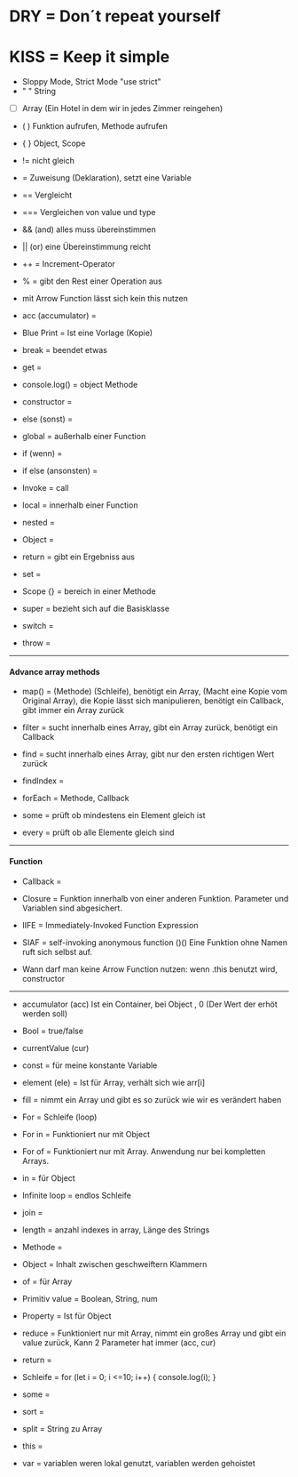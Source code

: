 # DRY = Don´t repeat yourself<br>

# KISS = Keep it simple

- Sloppy Mode, Strict Mode "use strict"
- " " String
- [ ] Array (Ein Hotel in dem wir in jedes Zimmer reingehen)
- ( ) Funktion aufrufen, Methode aufrufen
- { } Object, Scope
- != nicht gleich
- = Zuweisung (Deklaration), setzt eine Variable
- == Vergleicht
- === Vergleichen von value und type
- && (and) alles muss übereinstimmen
- || (or) eine Übereinstimmung reicht
- ++ = Increment-Operator
- % = gibt den Rest einer Operation aus

- mit Arrow Function lässt sich kein this nutzen

- acc (accumulator) = 
- Blue Print = Ist eine Vorlage (Kopie)
- break = beendet etwas
- get =
- console.log() = object Methode
- constructor = 
- else (sonst) = 
- global = außerhalb einer Function
- if (wenn) =
- if else (ansonsten) =
- Invoke = call
- local = innerhalb einer Function
- nested =
- Object = 
- return = gibt ein Ergebniss aus
- set =  
- Scope {} = bereich in einer Methode
- super = bezieht sich auf die Basisklasse
- switch = 
- throw =

---

#### Advance array methods

- map() = (Methode) (Schleife), benötigt ein Array, (Macht eine Kopie vom Original Array), die Kopie lässt sich manipulieren, benötigt ein Callback, gibt immer ein Array zurück

- filter = sucht innerhalb eines Array, gibt ein Array zurück, benötigt ein Callback

- find = sucht innerhalb eines Array, gibt nur den ersten richtigen Wert zurück

- findIndex =

- forEach = Methode, Callback

- some = prüft ob mindestens ein Element gleich ist

- every = prüft ob alle Elemente gleich sind

---

#### Function

- Callback =

- Closure = Funktion innerhalb von einer anderen Funktion. Parameter und Variablen sind abgesichert.

- IIFE = Immediately-Invoked Function Expression

- SIAF = self-invoking anonymous function ()() Eine Funktion ohne Namen ruft sich selbst auf.

- Wann darf man keine Arrow Function nutzen: wenn .this benutzt wird, constructor
---

- accumulator (acc) Ist ein Container, bei Object , 0 (Der Wert der erhöt werden soll)

- Bool = true/false

- currentValue (cur)

- const = für meine konstante Variable

- element (ele) = Ist für Array, verhält sich wie arr[i]

- fill = nimmt ein Array und gibt es so zurück wie wir es verändert haben

- For = Schleife (loop)

- For in =
  Funktioniert nur mit Object

- For of =
  Funktioniert nur mit Array. Anwendung nur bei kompletten Arrays.

- in = für Object

- Infinite loop = endlos Schleife

- join =

- length = anzahl indexes in array, Länge des Strings

- Methode =

- Object = Inhalt zwischen geschweiftern Klammern

- of = für Array

- Primitiv value = Boolean, String, num

- Property =
  Ist für Object

- reduce = Funktioniert nur mit Array, nimmt ein großes Array und gibt ein value zurück, Kann 2 Parameter hat immer (acc, cur)

- return =

- Schleife = for (let i = 0; i <=10; i++) {
  console.log(i);
  }

- some =

- sort =

- split = String zu Array

- this =

- var = variablen weren lokal genutzt, variablen werden gehoistet
